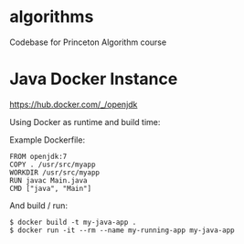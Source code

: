 # algorithms
Codebase for Princeton Algorithm course

# Java Docker Instance
https://hub.docker.com/_/openjdk

Using Docker as runtime and build time:

Example Dockerfile: 

```
FROM openjdk:7
COPY . /usr/src/myapp
WORKDIR /usr/src/myapp
RUN javac Main.java
CMD ["java", "Main"]
```
And build / run:

```
$ docker build -t my-java-app .
$ docker run -it --rm --name my-running-app my-java-app
```
